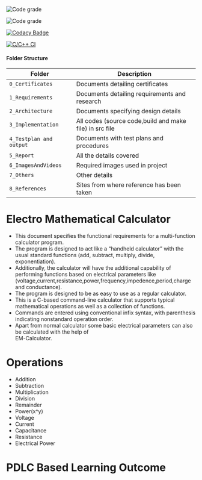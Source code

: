    ![Code grade](https://api.codiga.io/project/30926/status/svg)

   ![Code grade](https://api.codiga.io/project/30926/score/svg)

  [![Codacy Badge](https://app.codacy.com/project/badge/Grade/8f0c00e16d924e77be297d6eb791c172)](https://www.codacy.com/gh/omeeom/M1_EM-Calculator_Utility/dashboard?utm_source=github.com&amp;utm_medium=referral&amp;utm_content=omeeom/M1_EM-Calculator_Utility&amp;utm_campaign=Badge_Grade)

 [![C/C++ CI](https://github.com/omeeom/M1_EM-Calculator_Utility/actions/workflows/c-cpp.yml/badge.svg)](https://github.com/omeeom/M1_EM-Calculator_Utility/actions/workflows/c-cpp.yml)
 
 #### Folder Structure
Folder             | Description
-------------------| -----------------------------------------
`0_Certificates`   | Documents detailing certificates 
`1_Requirements`   | Documents detailing requirements and research
`2_Architecture`         | Documents specifying design details
`3_Implementation` | All codes (source code,build and make file) in src file
`4_Testplan and output`      | Documents with test plans and procedures
`5_Report`      | All the details covered
`6_ImagesAndVideos`   | Required images used in project
`7_Others`   | Other details
`8_References`   | Sites from where reference has been taken

# Electro Mathematical Calculator
* This document specifies the functional requirements for a multi-function calculator program.
* The program is designed to act like a “handheld calculator” with the usual standard functions
  (add, subtract, multiply, divide, exponentiation). 
* Additionally, the calculator will have the additional capability of performing functions based on 
  electrical parameters like (voltage,current,resistance,power,frequency,impedence,period,charge and conductance).
* The program is designed to be as easy to use as a regular calculator.
* This is a C-based command-line calculator that supports typical mathematical operations as well as a 
  collection of functions. 
* Commands are entered using conventional infix syntax, with parenthesis indicating nonstandard 
  operation order. 
* Apart from normal calculator some basic electrical parameters can also be calculated with the help of  
  EM-Calculator.

# Operations

* Addition
* Subtraction
* Multiplication
* Division
* Remainder
* Power(x^y)
* Voltage
* Current
* Capacitance
* Resistance
* Electrical Power

# PDLC Based Learning Outcome

